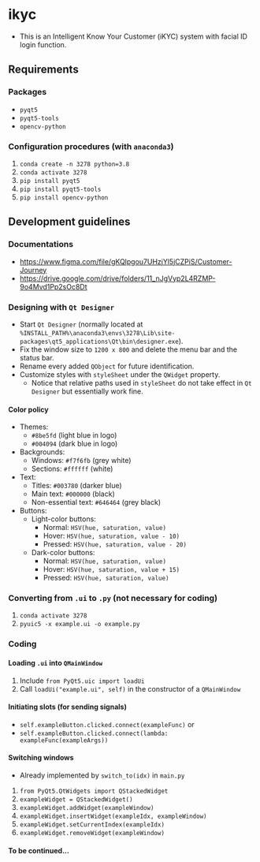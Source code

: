 # ikyc
* This is an Intelligent
Know Your Customer (iKYC) system with facial ID login function.
## Requirements
### Packages
* `pyqt5`
* `pyqt5-tools`
* `opencv-python`
### Configuration procedures (with `anaconda3`)
1. `conda create -n 3278 python=3.8`
2. `conda activate 3278`
3. `pip install pyqt5`
4. `pip install pyqt5-tools`
5. `pip install opencv-python`
## Development guidelines
### Documentations
* https://www.figma.com/file/gKQlpgou7UHzjYl5jCZPiS/Customer-Journey
* https://drive.google.com/drive/folders/11_nJgVyp2L4RZMP-9o4Mvd1Pp2sOc8Dt
### Designing with `Qt Designer`
* Start `Qt Designer` (normally located at `%INSTALL_PATH%\anaconda3\envs\3278\Lib\site-packages\qt5_applications\Qt\bin\designer.exe`).
* Fix the window size  to `1200 x 800` and delete the menu bar and the status bar. 
* Rename every added `QObject` for future identification. 
* Customize styles with `styleSheet` under the `QWidget` property. 
  * Notice that relative paths used in `styleSheet` do not take effect in `Qt Designer` but essentially work fine. 
#### Color policy
* Themes:
  * `#8be5fd` (light blue in logo)
  * `#004094` (dark blue in logo)
* Backgrounds:
  * Windows: `#f7f6fb` (grey white)
  * Sections: `#ffffff` (white)
* Text: 
  * Titles: `#003780` (darker blue)
  * Main text: `#000000` (black)
  * Non-essential text: `#646464` (grey black)
* Buttons:
  * Light-color buttons: 
    * Normal: `HSV(hue, saturation, value)`
    * Hover: `HSV(hue, saturation, value - 10)`
    * Pressed: `HSV(hue, saturation, value - 20)`
  * Dark-color buttons: 
    * Normal: `HSV(hue, saturation, value)`
    * Hover: `HSV(hue, saturation, value + 15)`
    * Pressed: `HSV(hue, saturation, value)`
### Converting from `.ui` to `.py` (not necessary for coding)
1. `conda activate 3278`
2. `pyuic5 -x example.ui -o example.py`
### Coding
#### Loading `.ui` into `QMainWindow`
1. Include `from PyQt5.uic import loadUi`
2. Call `loadUi("example.ui", self)` in the constructor of a `QMainWindow`
#### Initiating slots (for sending signals)
* `self.exampleButton.clicked.connect(exampleFunc)` or
* `self.exampleButton.clicked.connect(lambda: exampleFunc(exampleArgs))`
#### Switching windows
* Already implemented by `switch_to(idx)` in `main.py`
1. `from PyQt5.QtWidgets import QStackedWidget`
2. `exampleWidget = QStackedWidget()`
3. `exampleWidget.addWidget(exampleWindow)`
4. `exampleWidget.insertWidget(exampleIdx, exampleWindow)`
5. `exampleWidget.setCurrentIndex(exampleIdx)`
6. `exampleWidget.removeWidget(exampleWindow)`
#### To be continued...